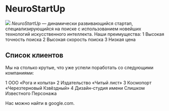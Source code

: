 # NeuroStartUp
![](https://netology-code.github.io/git-homeworks/introduction/assets/logo.png)
*NeuroStartUp* — динамически развивающийся стартап, специализирующийся на поиске с использованием новейших технологий искусственного интеллекта.
Наши преимущества:
1 Высокая точность поиска
2 Высокая скорость поиска
3 Низкая цена

## Список клиентов
Мы на столько крутые, что уже успели поработать со следующими компаниями:

   1 ООО «Рога и копыта»
   2 Издательство «Читый лист»
   3 Космопорт «Черезтерновый Кзвёздный»
   4 Дизайн-студия имени Слишком Известного Персонажа

Нас можно найти в google.com.